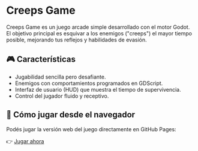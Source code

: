 # Creeps Game

Creeps Game es un juego arcade simple desarrollado con el motor Godot.  
El objetivo principal es esquivar a los enemigos ("creeps") el mayor tiempo posible, mejorando tus reflejos y habilidades de evasión.

## 🎮 Características

- Jugabilidad sencilla pero desafiante.
- Enemigos con comportamientos programados en GDScript.
- Interfaz de usuario (HUD) que muestra el tiempo de supervivencia.
- Control del jugador fluido y receptivo.

## 🚀 Cómo jugar desde el navegador

Podés jugar la versión web del juego directamente en GitHub Pages:

👉 [Jugar ahora](https://santiagolocatelli.github.io/creeps-game/) 
